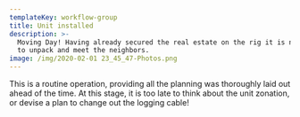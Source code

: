 ```yaml
---
templateKey: workflow-group
title: Unit installed
description: >-
  Moving Day! Having already secured the real estate on the rig it is now time
  to unpack and meet the neighbors. 
image: /img/2020-02-01 23_45_47-Photos.png
---
```

This is a routine operation, providing all the planning was thoroughly laid out ahead of the time. At this stage, it is too late to think about the unit zonation, or devise a plan to change out the logging cable!
